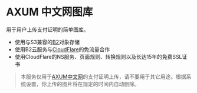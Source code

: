 # AXUM 中文网图库

用于用户上传支付证明的简单图库。

- 使用与S3兼容的[B2](https://www.backblaze.com/)对象存储
- 使用B2云服务与[CloudFlare](https://www.cloudflare.com/)的免流量合作
- 使用CloudFlare的NS服务、页面规则、转换规则以及长达15年的免费SSL证书

> 本服务仅用于[AXUM中文网](https://axum.rs)的支付证明上传，请不要用于其它用途。根据系统设置，你上传的图片将在规定的时间内自动删除。
